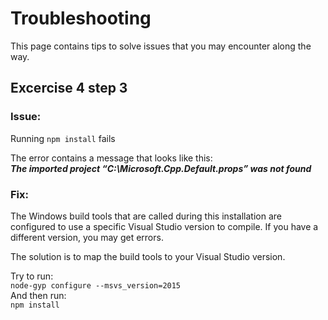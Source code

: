 # Troubleshooting #
This page contains tips to solve issues that you may encounter along the way.


## Excercise 4 step 3 ##

### Issue: ###
Running `npm install` fails

The error contains a message that looks like this:  
***The imported project “C:\Microsoft.Cpp.Default.props” was not found***

### Fix: ###
The Windows build tools that are called during this installation are configured to use a specific Visual Studio version to compile. If you have a different version, you may get errors.

The solution is to map the build tools to your Visual Studio version.  

Try to run:  
`node-gyp configure --msvs_version=2015`  
And then run:   
`npm install`

